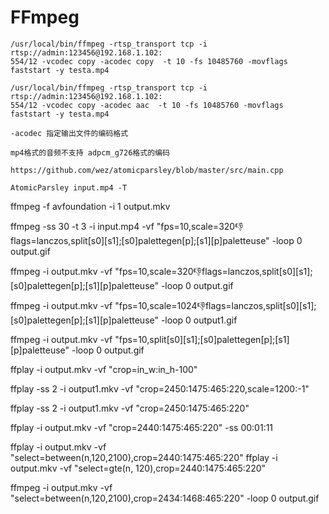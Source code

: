 # FFmpeg

```
/usr/local/bin/ffmpeg -rtsp_transport tcp -i rtsp://admin:123456@192.168.1.102:
554/12 -vcodec copy -acodec copy  -t 10 -fs 10485760 -movflags faststart -y testa.mp4

/usr/local/bin/ffmpeg -rtsp_transport tcp -i rtsp://admin:123456@192.168.1.102:
554/12 -vcodec copy -acodec aac  -t 10 -fs 10485760 -movflags faststart -y testa.mp4

-acodec 指定输出文件的编码格式

mp4格式的音频不支持 adpcm_g726格式的编码
```

```
https://github.com/wez/atomicparsley/blob/master/src/main.cpp

AtomicParsley input.mp4 -T
```


ffmpeg -f avfoundation  -i 1 output.mkv

ffmpeg -ss 30 -t 3 -i input.mp4 -vf "fps=10,scale=320:-1:flags=lanczos,split[s0][s1];[s0]palettegen[p];[s1][p]paletteuse" -loop 0 output.gif

ffmpeg -i output.mkv -vf "fps=10,scale=320:-1:flags=lanczos,split[s0][s1];[s0]palettegen[p];[s1][p]paletteuse" -loop 0 output.gif

ffmpeg -i output.mkv -vf "fps=10,scale=1024:-1:flags=lanczos,split[s0][s1];[s0]palettegen[p];[s1][p]paletteuse" -loop 0 output1.gif

ffmpeg -i output.mkv -vf "fps=10,split[s0][s1];[s0]palettegen[p];[s1][p]paletteuse" -loop 0 output.gif

ffplay -i output.mkv -vf "crop=in_w:in_h-100"

ffplay -ss 2 -i output1.mkv -vf "crop=2450:1475:465:220,scale=1200:-1"

ffplay -ss 2 -i output1.mkv -vf "crop=2450:1475:465:220"

ffplay -i output.mkv -vf "crop=2440:1475:465:220" -ss 00:01:11

ffplay -i output.mkv -vf "select=between(n\,120\,2100),crop=2440:1475:465:220"
ffplay -i output.mkv -vf "select=gte(n\, 120),crop=2440:1475:465:220"

ffmpeg -i output.mkv -vf "select=between(n\,120\,2100),crop=2434:1468:465:220" -loop 0 output.gif
